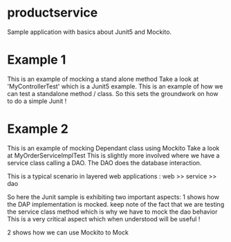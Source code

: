 # productservice
Sample application with basics about Junit5 and Mockito.

# Example 1
This is an example of mocking a stand alone method 
Take a look at 'MyControllerTest' which is a Junit5 example.
This is an example of how we can test a standalone method / class.
So this sets the groundwork on how to do a simple Junit !

# Example 2
This is an example of mocking Dependant class using Mockito 
Take a look at MyOrderServiceImplTest
This is slightly more involved where we have a service class calling a DAO.
The DAO does the database interaction.

This is a typical scenario in layered web applications :
web >> service >> dao 

So here the Junit sample is exhibiting two important aspects:
1 shows how the DAP implementation is mocked.
  keep note of the fact that we are testing the service class method
  which is why we have to mock the dao behavior
  This is a very critical aspect which when understood will be useful !
  
2 shows how we can use Mockito to Mock

 
